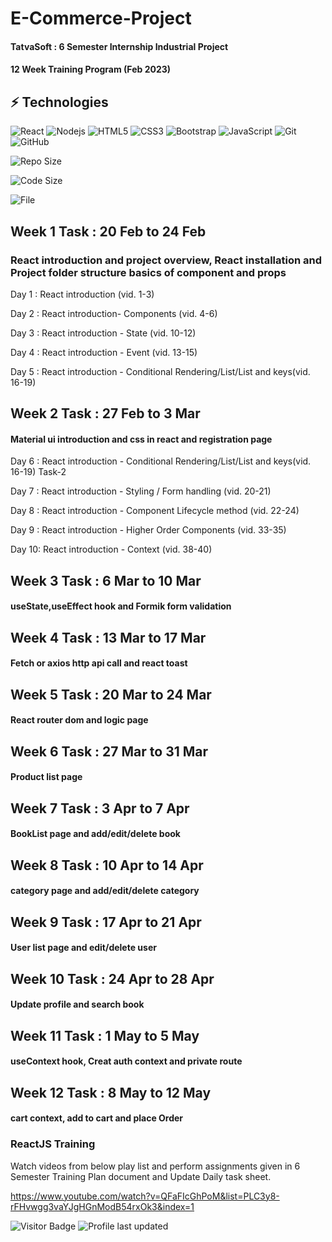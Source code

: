 # E-Commerce-Project
#### TatvaSoft : 6 Semester Internship Industrial Project
#### 12 Week Training Program (Feb 2023)

## ⚡ Technologies

![React](https://img.shields.io/badge/-React-black?style=flat-square&logo=react)
![Nodejs](https://img.shields.io/badge/-Nodejs-black?style=flat-square&logo=Node.js)
![HTML5](https://img.shields.io/badge/-HTML5-E34F26?style=flat-square&logo=html5&logoColor=white)
![CSS3](https://img.shields.io/badge/-CSS3-1572B6?style=flat-square&logo=css3)
![Bootstrap](https://img.shields.io/badge/-Bootstrap-563D7C?style=flat-square&logo=bootstrap)
![JavaScript](https://img.shields.io/badge/-JavaScript-black?style=flat-square&logo=javascript)
![Git](https://img.shields.io/badge/-Git-black?style=flat-square&logo=git)
![GitHub](https://img.shields.io/badge/-GitHub-181717?style=flat-square&logo=github)

![Repo Size](https://img.shields.io/github/repo-size/zapadiya007/E-Commerce-Project?label=Repo%20Size)

![Code Size](https://img.shields.io/github/languages/code-size/zapadiya007/E-Commerce-Project?label=Code%20Size)

![File](https://img.shields.io/github/directory-file-count/zapadiya007/E-Commerce-Project?label=File%20in%20This%20Repo)

## Week 1 Task : 20 Feb to 24 Feb
### React introduction and project overview, React installation and Project folder structure basics of component and props

Day 1 : React introduction (vid. 1-3) 

Day 2 : React introduction- Components (vid. 4-6)

Day 3 : React introduction - State (vid. 10-12) 

Day 4 : React introduction - Event (vid. 13-15)

Day 5 : React introduction - Conditional Rendering/List/List and keys(vid. 16-19)


## Week 2 Task : 27 Feb to 3 Mar
#### Material ui introduction and css in react and registration page

Day 6 : React introduction - Conditional Rendering/List/List and keys(vid. 16-19) Task-2

Day 7 : React introduction - Styling / Form handling (vid. 20-21)

Day 8 : React introduction - Component Lifecycle method (vid. 22-24) 

Day 9 : React introduction - Higher Order Components (vid. 33-35)

Day 10: React introduction - Context (vid. 38-40)


## Week 3 Task : 6 Mar to 10 Mar
#### useState,useEffect hook and Formik form validation

## Week 4 Task : 13 Mar to 17 Mar
#### Fetch or axios http api call and react toast

## Week 5 Task : 20 Mar to 24 Mar
#### React router dom and logic page

## Week 6 Task : 27 Mar to 31 Mar
#### Product list page

## Week 7 Task : 3 Apr to 7 Apr
#### BookList page and add/edit/delete book

## Week 8 Task : 10 Apr to 14 Apr
#### category page and add/edit/delete category

## Week 9 Task : 17 Apr to 21 Apr
#### User list page and edit/delete user

## Week 10 Task : 24 Apr to 28 Apr
#### Update profile and search book

## Week 11 Task : 1 May to 5 May
#### useContext hook, Creat auth context and private route

## Week 12 Task : 8 May to 12 May
#### cart context, add to cart and place Order


### ReactJS Training
Watch videos from below play list and perform assignments given in 6 Semester Training Plan document and Update Daily task sheet.

https://www.youtube.com/watch?v=QFaFIcGhPoM&list=PLC3y8-rFHvwgg3vaYJgHGnModB54rxOk3&index=1




![Visitor Badge](https://visitor-badge.laobi.icu/badge?page_id=zapadiya007.E-Commerce-Project)
![Profile last updated](https://img.shields.io/github/last-commit/zapadiya007/E-Commerce-Project/master?label=Last%20updated&style=flat)
